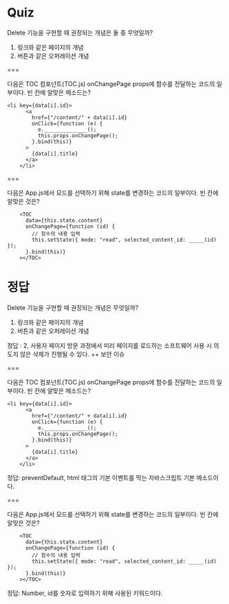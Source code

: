 Quiz
===

Delete 기능을 구현할 때 권장되는 개념은 둘 중 무엇일까?
1. 링크와 같은 페이지의 개념
2. 버튼과 같은 오퍼레이션 개념
   
===

다음은 TOC 컴포넌트(TOC.js) onChangePage props에 함수를 전달하는 코드의 일부이다. 빈 칸에 알맞은 메소드는?

	<li key={data[i].id}>
          <a
            href={"/content/" + data[i].id}
            onClick={function (e) {
              e.______________();
              this.props.onChangePage();
            }.bind(this)}
          >
            {data[i].title}
          </a>
        </li>
	
===

다음은 App.js에서 모드를 선택하기 위해 state를 변경하는 코드의 일부이다. 빈 칸에 알맞은 것은?

        <TOC
          data={this.state.content}
          onChangePage={function (id) {
            // 함수의 내용 입력
            this.setState({ mode: "read", selected_content_id: _____(id) });
          }.bind(this)}
        ></TOC>

정답
===

Delete 기능을 구현할 때 권장되는 개념은 무엇일까?

1. 링크와 같은 페이지의 개념
2. 버튼과 같은 오퍼레이션 개념

정답 : 2, 사용자 페이지 방문 과정에서 미리 페이지를 로드하는 소프트웨어 사용 시 의도치 않은 삭제가 진행될 수 있다. ++ 보안 이슈

===

다음은 TOC 컴포넌트(TOC.js) onChangePage props에 함수를 전달하는 코드의 일부이다. 빈 칸에 알맞은 메소드는?

	<li key={data[i].id}>
          <a
            href={"/content/" + data[i].id}
            onClick={function (e) {
              e.______________();
              this.props.onChangePage();
            }.bind(this)}
          >
            {data[i].title}
          </a>
        </li>

정답: preventDefault, html 태그의 기본 이벤트를 막는 자바스크립트 기본 메소드이다.

===

다음은 App.js에서 모드를 선택하기 위해 state를 변경하는 코드의 일부이다. 빈 칸에 알맞은 것은?

        <TOC
          data={this.state.content}
          onChangePage={function (id) {
            // 함수의 내용 입력
            this.setState({ mode: "read", selected_content_id: _____(id) });
          }.bind(this)}
        ></TOC>

정답: Number, id를 숫자로 입력하기 위해 사용된 키워드이다.
